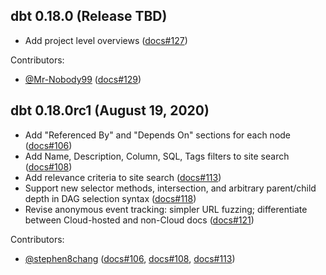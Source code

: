 ## dbt 0.18.0 (Release TBD)
- Add project level overviews ([docs#127](https://github.com/fishtown-analytics/dbt-docs/issues/127))

Contributors:
- [@Mr-Nobody99](https://github.com/Mr-Nobody99) ([docs#129](https://github.com/fishtown-analytics/dbt-docs/pull/129))

## dbt 0.18.0rc1 (August 19, 2020)

- Add "Referenced By" and "Depends On" sections for each node ([docs#106](https://github.com/fishtown-analytics/dbt-docs/pull/106))
- Add Name, Description, Column, SQL, Tags filters to site search ([docs#108](https://github.com/fishtown-analytics/dbt-docs/pull/108))
- Add relevance criteria to site search ([docs#113](https://github.com/fishtown-analytics/dbt-docs/pull/113))
- Support new selector methods, intersection, and arbitrary parent/child depth in DAG selection syntax ([docs#118](https://github.com/fishtown-analytics/dbt-docs/pull/118))
- Revise anonymous event tracking: simpler URL fuzzing; differentiate between Cloud-hosted and non-Cloud docs ([docs#121](https://github.com/fishtown-analytics/dbt-docs/pull/121))

Contributors:
- [@stephen8chang](https://github.com/stephen8chang) ([docs#106](https://github.com/fishtown-analytics/dbt-docs/pull/106), [docs#108](https://github.com/fishtown-analytics/dbt-docs/pull/108), [docs#113](https://github.com/fishtown-analytics/dbt-docs/pull/113))
